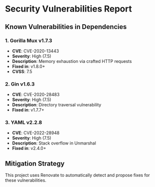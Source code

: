 # Security Vulnerabilities Report

## Known Vulnerabilities in Dependencies

### 1. Gorilla Mux v1.7.3
- **CVE**: CVE-2020-13443
- **Severity**: High (7.5)
- **Description**: Memory exhaustion via crafted HTTP requests
- **Fixed in**: v1.8.0+
- **CVSS**: 7.5

### 2. Gin v1.6.3
- **CVE**: CVE-2020-28483
- **Severity**: High (7.5)
- **Description**: Directory traversal vulnerability
- **Fixed in**: v1.7.7+

### 3. YAML v2.2.8
- **CVE**: CVE-2022-28948
- **Severity**: High (7.5)
- **Description**: Stack overflow in Unmarshal
- **Fixed in**: v2.4.0+

## Mitigation Strategy
This project uses Renovate to automatically detect and propose fixes for these vulnerabilities.